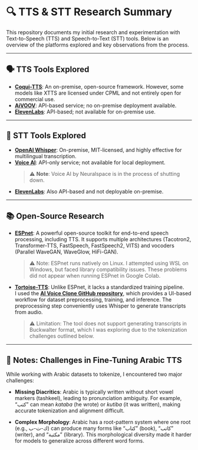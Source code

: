 
# 🔍 TTS & STT Research Summary

This repository documents my initial research and experimentation with Text-to-Speech (TTS) and Speech-to-Text (STT) tools. Below is an overview of the platforms explored and key observations from the process.

---

## 🗣️ TTS Tools Explored

- [**Coqui-TTS**](https://github.com/coqui-ai/TTS): An on-premise, open-source framework. However, some models like XTTS are licensed under CPML and not entirely open for commercial use.  
- [**AiVOOV**](https://aivoov.com/): API-based service; no on-premise deployment available.  
- [**ElevenLabs**](https://elevenlabs.io/docs/quickstart): API-based; not available for on-premise use.  

---

## 🧾 STT Tools Explored

- [**OpenAI Whisper**](https://github.com/openai/whisper): On-premise, MIT-licensed, and highly effective for multilingual transcription.  
- [**Voice AI**](https://www.neuralspace.ai/voiceai): API-only service; not available for local deployment.  
  > ⚠️ **Note**: Voice AI by Neuralspace is in the process of shutting down.  
- [**ElevenLabs**](https://elevenlabs.io/docs/quickstart): Also API-based and not deployable on-premise.  

---

## 📚 Open-Source Research

- [**ESPnet**](https://github.com/espnet/espnet): A powerful open-source toolkit for end-to-end speech processing, including TTS. It supports multiple architectures (Tacotron2, Transformer-TTS, FastSpeech, FastSpeech2, VITS) and vocoders (Parallel WaveGAN, WaveGlow, HiFi-GAN).  
  > ⚠️ Note: ESPnet runs natively on Linux. I attempted using WSL on Windows, but faced library compatibility issues. These problems did not appear when running ESPnet in Google Colab.  

- [**Tortoise-TTS**](https://github.com/neonbjb/tortoise-tts): Unlike ESPnet, it lacks a standardized training pipeline.  
  I used the [**AI Voice Clone GitHub repository**](https://github.com/JarodMica/ai-voice-cloning), which provides a UI-based workflow for dataset preprocessing, training, and inference. The preprocessing step conveniently uses Whisper to generate transcripts from audio.  
  > ⚠️ Limitation: The tool does not support generating transcripts in Buckwalter format, which I was exploring due to the tokenization challenges outlined below.  

---

## 📝 Notes: Challenges in Fine-Tuning Arabic TTS

While working with Arabic datasets to tokenize, I encountered two major challenges:

- **Missing Diacritics**: Arabic is typically written without short vowel markers (tashkeel), leading to pronunciation ambiguity. For example, “كتب” can mean *kataba* (he wrote) or *kutiba* (it was written), making accurate tokenization and alignment difficult.  

- **Complex Morphology**: Arabic has a root-pattern system where one root (e.g., ك-ت-ب) can produce many forms like “كتاب” (book), “كاتب” (writer), and “مكتبة” (library). This morphological diversity made it harder for models to generalize across different word forms.

